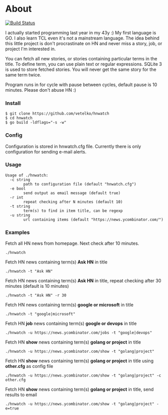 # About

[![Build Status](https://travis-ci.org/vetelko/hnwatch.svg?branch=master)](https://travis-ci.org/vetelko/hnwatch)

I actually started programming last year in my 43y :) My first language
is GO. I also learn TCL even it's not a mainstream language. The idea behind
this little project is don't procrastinate on HN and never miss a story, job,
or project I'm interested in.

You can fetch all new stories, or stories containing particular terms
in the title. To define term, you can use plain text or regular expressions.
SQLite 3 is used to store fetched stories.
You will never get the same story for the same term twice.

Program runs in for cycle with pause between cycles,
default pause is 10 minutes. Please don't abuse HN :)

### Install
```
$ git clone https://github.com/vetelko/hnwatch
$ cd hnwatch
$ go build -ldflags="-s -w"
```

### Config
Configuration is stored in hnwatch.cfg file. Currently there is only configuration
for sending e-mail alerts.

### Usage
```
Usage of ./hnwatch:
  -c string
        path to configuration file (default "hnwatch.cfg")
  -e bool
        send output as email message (default true)
  -r int
        repeat checking after N minutes (default 10)
  -t string
        term(s) to find in item title, can be regexp
  -u string
        url containing items (default "https://news.ycombinator.com/")
```

### Examples
Fetch all HN news from homepage. Next check after 10 minutes.
```
./hnwatch
```

Fetch HN news containing term(s) **Ask HN** in title
```
./hnwatch -t "Ask HN"
```

Fetch HN news containing term(s) **Ask HN** in title, repeat checking after 30 minutes (default is 10 minutes)
```
./hnwatch -t "Ask HN" -r 30
```

Fetch HN news containing term(s) **google or microsoft** in title
```
./hnwatch -t "google|microsoft"
```

Fetch HN **job** news containing term(s) **google or devops** in title
```
./hnwatch -u https://news.ycombinator.com/jobs -t "google|devops"
```

Fetch HN **show** news containing term(s) **golang or project** in title
```
./hnwatch -u https://news.ycombinator.com/show -t "golang|project"
```

Fetch HN **show** news containing term(s) **golang or project** in title using **other.cfg** as config file
```
./hnwatch -u https://news.ycombinator.com/show -t "golang|project" -c other.cfg
```

Fetch HN **show** news containing term(s) **golang or project** in title, send results to email
```
./hnwatch -u https://news.ycombinator.com/show -t "golang|project" -e=true
```
